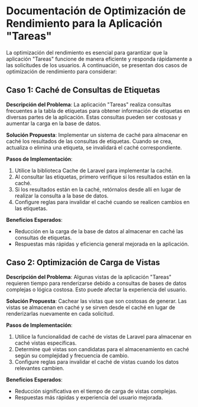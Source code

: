 # Documentación de Optimización de Rendimiento para la Aplicación "Tareas"

La optimización del rendimiento es esencial para garantizar que la aplicación "Tareas" funcione de manera eficiente y responda rápidamente a las solicitudes de los usuarios. A continuación, se presentan dos casos de optimización de rendimiento para considerar:

## Caso 1: Caché de Consultas de Etiquetas

**Descripción del Problema**: La aplicación "Tareas" realiza consultas frecuentes a la tabla de etiquetas para obtener información de etiquetas en diversas partes de la aplicación. Estas consultas pueden ser costosas y aumentar la carga en la base de datos.

**Solución Propuesta**: Implementar un sistema de caché para almacenar en caché los resultados de las consultas de etiquetas. Cuando se crea, actualiza o elimina una etiqueta, se invalidará el caché correspondiente.

**Pasos de Implementación**:
1. Utilice la biblioteca Cache de Laravel para implementar la caché.
2. Al consultar las etiquetas, primero verifique si los resultados están en la caché.
3. Si los resultados están en la caché, retórnalos desde allí en lugar de realizar la consulta a la base de datos.
4. Configure reglas para invalidar el caché cuando se realicen cambios en las etiquetas.

**Beneficios Esperados**:
- Reducción en la carga de la base de datos al almacenar en caché las consultas de etiquetas.
- Respuestas más rápidas y eficiencia general mejorada en la aplicación.

## Caso 2: Optimización de Carga de Vistas

**Descripción del Problema**: Algunas vistas de la aplicación "Tareas" requieren tiempo para renderizarse debido a consultas de bases de datos complejas o lógica costosa. Esto puede afectar la experiencia del usuario.

**Solución Propuesta**: Cachear las vistas que son costosas de generar. Las vistas se almacenan en caché y se sirven desde el caché en lugar de renderizarlas nuevamente en cada solicitud.

**Pasos de Implementación**:
1. Utilice la funcionalidad de caché de vistas de Laravel para almacenar en caché vistas específicas.
2. Determine qué vistas son candidatas para el almacenamiento en caché según su complejidad y frecuencia de cambio.
3. Configure reglas para invalidar el caché de vistas cuando los datos relevantes cambien.

**Beneficios Esperados**:
- Reducción significativa en el tiempo de carga de vistas complejas.
- Respuestas más rápidas y experiencia del usuario mejorada.

